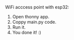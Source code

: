 WiFi acccess point with esp32:

1. Open thonny app.
2. Coppy main.py code.
3. Run it.
4. You done it! :)
